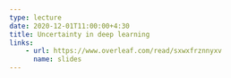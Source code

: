 ```yaml
---
type: lecture
date: 2020-12-01T11:00:00+4:30
title: Uncertainty in deep learning
links:
    - url: https://www.overleaf.com/read/sxwxfrznnyxv
      name: slides
---
```



